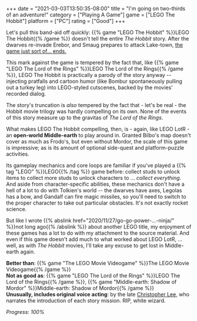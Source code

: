 +++
date = "2021-03-03T13:50:35-08:00"
title = "I'm going on two-thirds of an adventure!"
category = ["Playing A Game"]
game = ["LEGO The Hobbit"]
platform = ["PC"]
rating = ["Good"]
+++

Let's pull this band-aid off quickly: {{% game "LEGO The Hobbit" %}}LEGO The Hobbit{{% /game %}} doesn't tell the entire <i>The Hobbit</i> story.  After the dwarves re-invade Erebor, and Smaug prepares to attack Lake-town, <a href="https://en.wikipedia.org/wiki/Lego_The_Hobbit_(video_game)#Cancelled_The_Battle_of_the_Five_Armies_DLC">the game just sort of... ends.</a>

This mark against the game is tempered by the fact that, like {{% game "LEGO The Lord of the Rings" %}}LEGO The Lord of the Rings{{% /game %}}, LEGO The Hobbit is practically a parody of the story anyway -- injecting pratfalls and cartoon humor (like Bombur spontaneously pulling out a turkey leg) into LEGO-styled cutscenes, backed by the movies' recorded dialog.

The story's truncation is <i>also</i> tempered by the fact that - let's be real - the Hobbit movie trilogy was hardly compelling on its own.  None of the events of this story measure up to the gravitas of <i>The Lord of the Rings</i>.

What makes LEGO The Hobbit compelling, then, is - again, like LEGO LotR - an <b>open-world Middle-earth</b> to play around in.  Granted Bilbo's map doesn't cover as much as Frodo's, but even without Mordor, the scale of this game is impressive; as is its amount of optional side-quest and platform-puzzle activities.

Its gameplay mechanics and core loops are familiar if you've played a {{% tag "LEGO" %}}LEGO{{% /tag %}} game before: collect studs to unlock items to collect more studs to unlock characters to ... <i>collect everything</i>.  And aside from character-specific abilities, these mechanics don't have a hell of a lot to do with Tolkien's world -- the dwarves have axes, Legolas has a bow, and Gandalf can fire magic missiles, so you'll need to switch to the proper character to take out particular obstacles.  It's not exactly rocket science.

But like I wrote {{% abslink href="2020/11/27/go-go-power-...-ninja/" %}}not long ago{{% /abslink %}} about another LEGO title, my enjoyment of these games has a lot to do with my attachment to the source material.  And even if this game doesn't add much to what worked about LEGO LotR, ... well, as with <i>The Hobbit</i> movies, I'll take any excuse to get lost in Middle-earth again.

<b>Better than</b>: {{% game "The LEGO Movie Videogame" %}}The LEGO Movie Videogame{{% /game %}}  
<b>Not as good as</b>: {{% game "LEGO The Lord of the Rings" %}}LEGO The Lord of the Rings{{% /game %}}, {{% game "Middle-earth: Shadow of Mordor" %}}Middle-earth: Shadow of Mordor{{% /game %}}  
<b>Unusually, includes original voice acting</b>: by the late <a href="https://www.imdb.com/name/nm0000489/">Christopher Lee</a>, who narrates the introduction of each story mission.  RIP, white wizard.

<i>Progress: 100%</i>

